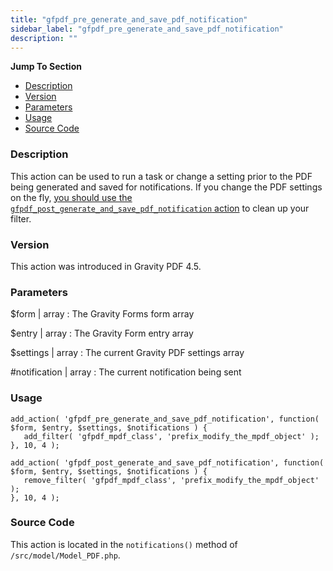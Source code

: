 ```yaml
---
title: "gfpdf_pre_generate_and_save_pdf_notification"
sidebar_label: "gfpdf_pre_generate_and_save_pdf_notification"
description: ""
---
```


**Jump To Section**

* [Description](#description)
* [Version](#version)
* [Parameters](#parameters)
* [Usage](#usage)
* [Source Code](#source-code)

### Description

This action can be used to run a task or change a setting prior to the PDF being generated and saved for notifications. If you change the PDF settings on the fly, [you should use the `gfpdf_post_generate_and_save_pdf_notification` action](gfpdf_post_generate_and_save_pdf_notification.md) to clean up your filter.

### Version

This action was introduced in Gravity PDF 4.5.

### Parameters

$form | array
:    The Gravity Forms form array

$entry | array
:    The Gravity Form entry array

$settings | array
:    The current Gravity PDF settings array

#notification | array
:    The current notification being sent

### Usage

```
add_action( 'gfpdf_pre_generate_and_save_pdf_notification', function( $form, $entry, $settings, $notifications ) {
   add_filter( 'gfpdf_mpdf_class', 'prefix_modify_the_mpdf_object' );
}, 10, 4 );

add_action( 'gfpdf_post_generate_and_save_pdf_notification', function( $form, $entry, $settings, $notifications ) {
   remove_filter( 'gfpdf_mpdf_class', 'prefix_modify_the_mpdf_object' );
}, 10, 4 );
```

### Source Code

This action is located in the `notifications()` method of `/src/model/Model_PDF.php`.